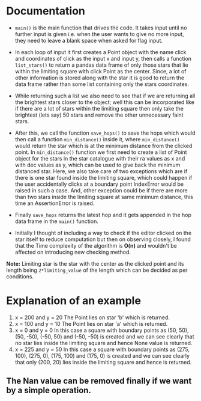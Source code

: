 # Documentation
- `main()` is the main function that drives the code. It takes input until no further input is given i.e. when the user wants to give no more input, they need to leave a blank space when asked for flag input.

- In each loop of input it first creates a Point object with the name click and coordinates of click as the input x and input y, then calls a function `list_stars()` to return a pandas data frame of only those stars that lie within the limiting square with click Point as the center.
Since, a lot of other information is stored along with the star it is good to return the data frame rather than some list containing only the stars coordinates.

- While returning such a list we also need to see that if we are returning all the brightest stars closer to the object; well this can be incorporated like if there are a lot of stars within the limiting square then only take the brightest (lets say) 50 stars and remove the other unnecessary faint stars.

- After this, we call the function `save_hops()` to save the hops which would then call a function `min_distance()` inside it, where `min_distance()` would return the star which is at the minimum distance from the clicked point. In `min_distance()` function we first need to create a list of Point object for the stars in the star catalogue with their ra values as x and with dec values as y, which can be used to give back the minimum distanced star. Here, we also take care of two exceptions which are if there is one star found inside the limiting square, which could happen if the user accidentally clicks at a boundary point IndexError would be raised in such a case. And, other exception could be if there are more than two stars inside the limiting square at same minimum distance, this time an AssertionError is raised. 

- Finally `save_hops` returns the latest hop and it gets appended in the hop data frame in the `main()` function.

- Initially I thought of including a way to check if the editor clicked on the star itself to reduce computation but then on observing closely, I found that the Time complexity of the algorithm is **O(n)** and wouldn't be affected on introducing new checking method. 

**Note:** Limiting star is the star with the center as the clicked point and its length being `2*limiting_value` of the length which can be decided as per conditions.

# Explanation of an example
1. x = 200 and y = 20
The Point lies on star 'b' which is returned.
2. x = 100 and y = 10
The Point lies on star 'a' which is returned.
3. x = 0 and y = 0
In this case a square with boundary points as (50, 50), (50, -50), (-50, 50) and (-50, -50) is created and we can see clearly that no star lies inside the limiting square and hence None value is returned.
4. x = 225 and y = 50 
In this case a square with boundary points as (275, 100), (275, 0), (175, 100) and (175, 0) is created and we can see clearly that only (200, 20) lies inside the limiting square and hence is returned.

## The Nan value can be removed finally if we want by a simple operation.
